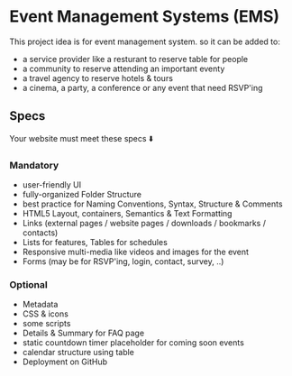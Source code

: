 # Event Management Systems (EMS)
This project idea is for event management system. so it can be added to:
- a service provider like a resturant to reserve table for people
- a community to reserve attending an important eventy
- a travel agency to reserve hotels & tours
- a cinema, a party, a conference or any event that need RSVP'ing 

## Specs
Your website must meet these specs ⬇️

### Mandatory
- user-friendly UI
- fully-organized Folder Structure
- best practice for Naming Conventions, Syntax, Structure & Comments
- HTML5 Layout, containers, Semantics & Text Formatting
- Links (external pages / website pages / downloads / bookmarks / contacts)
- Lists for features, Tables for schedules
- Responsive multi-media like videos and images for the event
- Forms (may be for RSVP'ing, login, contact, survey, ..)

### Optional
- Metadata
- CSS & icons
- some scripts
- Details & Summary for FAQ page
- static countdown timer placeholder for coming soon events
- calendar structure using table
- Deployment on GitHub
